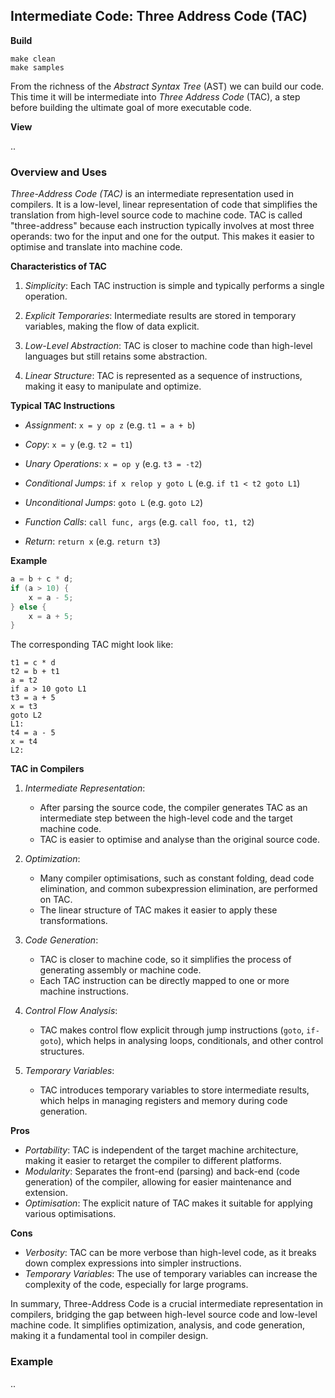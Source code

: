 
## Intermediate Code: Three Address Code (TAC)

__Build__

```shell
make clean
make samples
```

From the richness of the *Abstract Syntax Tree* (AST) we can build our code. This time it
will be intermediate into *Three Address Code* (TAC), a step before building the ultimate goal of
more executable code.

__View__

..

### Overview and Uses

*Three-Address Code (TAC)* is an intermediate representation used in compilers. It is a low-level,
linear representation of code that simplifies the translation from high-level source code to
machine code. TAC is called "three-address" because each instruction typically involves at most
three operands: two for the input and one for the output. This makes it easier to optimise and
translate into machine code.


__Characteristics of TAC__

1. *Simplicity*: Each TAC instruction is simple and typically performs a single operation.

2. *Explicit Temporaries*: Intermediate results are stored in temporary variables, making the flow of data explicit.

3. *Low-Level Abstraction*: TAC is closer to machine code than high-level languages but still retains some abstraction.

4. *Linear Structure*: TAC is represented as a sequence of instructions, making it easy to manipulate and optimize.


__Typical TAC Instructions__

- *Assignment*: `x = y op z` (e.g. `t1 = a + b`)

- *Copy*: `x = y` (e.g. `t2 = t1`)

- *Unary Operations*: `x = op y` (e.g. `t3 = -t2`)

- *Conditional Jumps*: `if x relop y goto L` (e.g. `if t1 < t2 goto L1`)

- *Unconditional Jumps*: `goto L` (e.g. `goto L2`)

- *Function Calls*: `call func, args` (e.g. `call foo, t1, t2`)

- *Return*: `return x` (e.g. `return t3`)


__Example__

```c
a = b + c * d;
if (a > 10) {
    x = a - 5;
} else {
    x = a + 5;
}
```

The corresponding TAC might look like:

```
t1 = c * d
t2 = b + t1
a = t2
if a > 10 goto L1
t3 = a + 5
x = t3
goto L2
L1:
t4 = a - 5
x = t4
L2:
```

__TAC in Compilers__

1. *Intermediate Representation*:
   - After parsing the source code, the compiler generates TAC as an intermediate step between the
     high-level code and the target machine code.
   - TAC is easier to optimise and analyse than the original source code.

2. *Optimization*:
   - Many compiler optimisations, such as constant folding, dead code elimination, and common
     subexpression elimination, are performed on TAC.
   - The linear structure of TAC makes it easier to apply these transformations.

3. *Code Generation*:
   - TAC is closer to machine code, so it simplifies the process of generating assembly or machine code.
   - Each TAC instruction can be directly mapped to one or more machine instructions.

4. *Control Flow Analysis*:
   - TAC makes control flow explicit through jump instructions (`goto`, `if-goto`), which helps in
     analysing loops, conditionals, and other control structures.

5. *Temporary Variables*:
   - TAC introduces temporary variables to store intermediate results, which helps in managing registers
     and memory during code generation.


__Pros__

- *Portability*: TAC is independent of the target machine architecture, making it easier to retarget the
  compiler to different platforms.
- *Modularity*: Separates the front-end (parsing) and back-end (code generation) of the compiler, allowing
  for easier maintenance and extension.
- *Optimisation*: The explicit nature of TAC makes it suitable for applying various optimisations.


__Cons__

- *Verbosity*: TAC can be more verbose than high-level code, as it breaks down complex expressions into simpler instructions.
- *Temporary Variables*: The use of temporary variables can increase the complexity of the code, especially for large programs.

In summary, Three-Address Code is a crucial intermediate representation in compilers, bridging the gap between
high-level source code and low-level machine code. It simplifies optimization, analysis, and code generation,
making it a fundamental tool in compiler design.


### Example

..